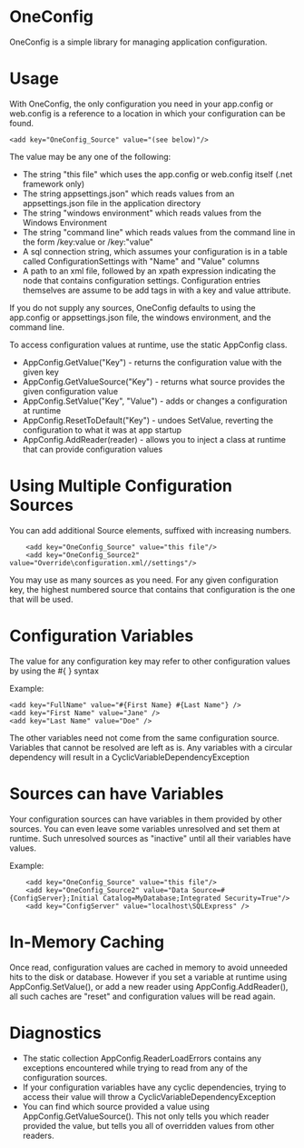 # OneConfig

OneConfig is a simple library for managing application configuration. 

# Usage

With OneConfig, the only configuration you need in your app.config or web.config is a reference to a location in which your configuration can be found.
```
<add key="OneConfig_Source" value="(see below)"/>
```
The value may be any one of the following:

* The string "this file" which uses the app.config or web.config itself (.net framework only)
* The string appsettings.json" which reads values from an appsettings.json file in the application directory
* The string "windows environment" which reads values from the Windows Environment
* The string "command line" which reads values from the command line in the form /key:value or /key:"value"
* A sql connection string, which assumes your configuration is in a table called ConfigurationSettings with "Name" and "Value" columns
* A path to an xml file, followed by an xpath expression indicating the node that contains configuration settings. Configuration entries themselves are assume to be add tags in with a key and value attribute.

If you do not supply any sources, OneConfig defaults to using the app.config or appsettings.json file, the windows environment, and the command line.

To access configuration values at runtime, use the static AppConfig class.
* AppConfig.GetValue("Key") - returns the configuration value with the given key
* AppConfig.GetValueSource("Key") - returns what source provides the given configuration value
* AppConfig.SetValue("Key", "Value") - adds or changes a configuration at runtime
* AppConfig.ResetToDefault("Key") - undoes SetValue, reverting the configuration to what it was at app startup
* AppConfig.AddReader(reader) - allows you to inject a class at runtime that can provide configuration values

# Using Multiple Configuration Sources

You can add additional Source elements, suffixed with increasing numbers.
```
    <add key="OneConfig_Source" value="this file"/>
    <add key="OneConfig_Source2" value="Override\configuration.xml//settings"/>
```
You may use as many sources as you need. For any given configuration key, the highest numbered source that contains that configuration is the one that will be used.

# Configuration Variables
The value for any configuration key may refer to other configuration values by using the #{ } syntax

Example:
```
<add key="FullName" value="#{First Name} #{Last Name"} />
<add key="First Name" value="Jane" />
<add key="Last Name" value="Doe" />
```
The other variables need not come from the same configuration source. Variables that cannot be resolved are left as is. Any variables with a circular dependency will result in a CyclicVariableDependencyException

# Sources can have Variables
Your configuration sources can have variables in them provided by other sources. You can even leave some variables
unresolved and set them at runtime. Such unresolved sources as "inactive" until all their variables have values.

Example:
```
    <add key="OneConfig_Source" value="this file"/>
    <add key="OneConfig_Source2" value="Data Source=#{ConfigServer};Initial Catalog=MyDatabase;Integrated Security=True"/>
    <add key="ConfigServer" value="localhost\SQLExpress" />
```

# In-Memory Caching
Once read, configuration values are cached in memory to avoid unneeded hits to the disk or database. However if you set a variable at runtime using AppConfig.SetValue(), or add a new reader using AppConfig.AddReader(), all such caches are "reset" and configuration values will be read again.

# Diagnostics

* The static collection AppConfig.ReaderLoadErrors contains any exceptions encountered while trying to read from any of the configuration sources.
* If your configuration variables have any cyclic dependencies, trying to access their value will throw a CyclicVariableDependencyException
* You can find which source provided a value using AppConfig.GetValueSource(). This not only tells you which reader provided the value, but tells you all of overridden values from other readers.

